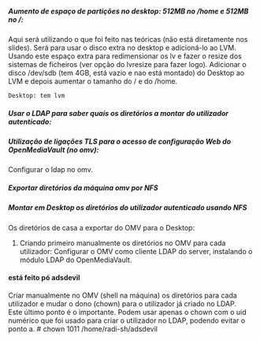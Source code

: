 ##### Aumento de espaço de partições no desktop: 512MB no /home e 512MB no /:
Aqui será utilizando o que foi feito nas teóricas (não está diretamente nos slides). Será para usar o disco extra no desktop e adicioná-lo ao LVM. Usando este espaço extra para redimensionar os lv e fazer o resize dos sistemas de ficheiros (ver opção do lvresize para fazer logo).
Adicionar o disco /dev/sdb (tem 4GB, está vazio e nao está montado) do Desktop ao LVM e depois aumentar o tamanho do / e do /home.

	Desktop: tem lvm


##### Usar o LDAP para saber quais os diretórios a montar do utilizador autenticado:


##### Utilização de ligações TLS para o acesso de configuração Web do OpenMediaVault (no omv):
Configurar o ldap no omv.


##### Exportar diretórios da máquina omv por NFS


##### Montar em Desktop os diretórios do utilizador autenticado usando NFS
Os diretórios de casa a exportar do OMV para o Desktop:
1. Criando primeiro manualmente os diretórios no OMV para cada utilizador:
	Configurar o OMV como cliente LDAP do server, instalando o módulo LDAP do OpenMediaVault.

#### está feito pó adsdevil
Criar manualmente no OMV (shell na máquina) os diretórios para cada utilizador e mudar o dono (chown) para o utilizador já criado no LDAP.
<br />
Este último ponto é o importante. Podem usar apenas o chown com o uid numérico que foi usado para criar o utilizador no LDAP, podendo evitar o ponto a.
	# chown 1011 /home/radi-sh/adsdevil

